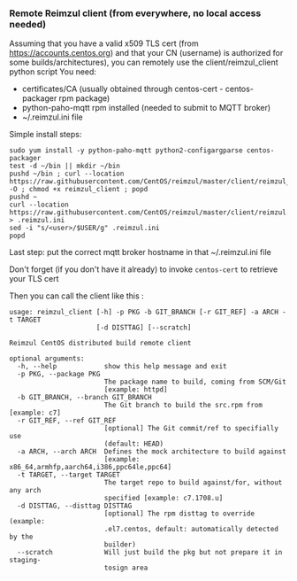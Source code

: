 
### Remote Reimzul client (from everywhere, no local access needed)

Assuming that you have a valid x509 TLS cert (from https://accounts.centos.org) and that your CN (username) is authorized for some builds/architectures), you can remotely use the client/reimzul_client python script
You need:
  - certificates/CA (usually obtained through centos-cert - centos-packager rpm package) 
  - python-paho-mqtt rpm installed (needed to submit to MQTT broker)
  - ~/.reimzul.ini file

Simple install steps:
```
sudo yum install -y python-paho-mqtt python2-configargparse centos-packager
test -d ~/bin || mkdir ~/bin
pushd ~/bin ; curl --location https://raw.githubusercontent.com/CentOS/reimzul/master/client/reimzul_client -O ; chmod +x reimzul_client ; popd
pushd ~ 
curl --location https://raw.githubusercontent.com/CentOS/reimzul/master/client/reimzul.ini.sample > .reimzul.ini
sed -i "s/<user>/$USER/g" .reimzul.ini
popd

```
Last step: put the correct mqtt broker hostname in that ~/.reimzul.ini file

Don't forget (if you don't have it already) to invoke `centos-cert` to retrieve your TLS cert


Then you can call the client like this :

```
usage: reimzul_client [-h] -p PKG -b GIT_BRANCH [-r GIT_REF] -a ARCH -t TARGET
                      [-d DISTTAG] [--scratch]

Reimzul CentOS distributed build remote client

optional arguments:
  -h, --help            show this help message and exit
  -p PKG, --package PKG
                        The package name to build, coming from SCM/Git
                        [example: httpd]
  -b GIT_BRANCH, --branch GIT_BRANCH
                        The Git branch to build the src.rpm from [example: c7]
  -r GIT_REF, --ref GIT_REF
                        [optional] The Git commit/ref to specifially use
                        (default: HEAD)
  -a ARCH, --arch ARCH  Defines the mock architecture to build against
                        [example: x86_64,armhfp,aarch64,i386,ppc64le,ppc64]
  -t TARGET, --target TARGET
                        The target repo to build against/for, without any arch
                        specified [example: c7.1708.u]
  -d DISTTAG, --disttag DISTTAG
                        [optional] The rpm disttag to override (example:
                        .el7.centos, default: automatically detected by the
                        builder)
  --scratch             Will just build the pkg but not prepare it in staging-
                        tosign area

``` 



